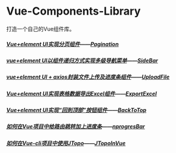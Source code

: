 # Vue-Components-Library
打造一个自己的Vue组件库。

##### [Vue+element UI实现分页组件](https://www.cnblogs.com/wangjiachen666/p/9545456.html)——[Pagination](https://github.com/wangjiachen199366/Vue-Components-Library/tree/master/Pagination)

##### [vue+element UI以组件递归方式实现多级导航菜单](https://www.cnblogs.com/wangjiachen666/p/9444488.html)——[SideBar](https://github.com/wangjiachen199366/Vue-Components-Library/tree/master/SideBar)

##### [vue+element UI + axios封装文件上传及进度条组件](https://www.cnblogs.com/wangjiachen666/p/9700730.html)——[UploadFile](https://github.com/wangjiachen199366/Vue-Components-Library/tree/master/UploadFile)

##### [Vue+element UI实现表格数据导出Excel组件](https://www.cnblogs.com/wangjiachen666/p/10140118.html)——[ExportExcel](https://github.com/wangjiachen199366/Vue-Components-Library/tree/master/ExportExcel)

##### [Vue+element UI实现“回到顶部”按钮组件](https://www.cnblogs.com/wangjiachen666/p/10142184.html)——[BackToTop](https://github.com/wangjiachen199366/Vue-Components-Library/tree/master/BackToTop)

##### [如何在Vue项目中给路由跳转加上进度条](https://www.cnblogs.com/wangjiachen666/p/10163164.html)——[nprogresBar](https://github.com/wangjiachen199366/Vue-Components-Library/tree/master/nprogresBar)

##### [如何在Vue-cli项目中使用JTopo](https://www.cnblogs.com/wangjiachen666/p/11022686.html)——[JTopoInVue](https://github.com/wangjiachen199366/Vue-Components-Library/tree/master/JTopoInVue)

